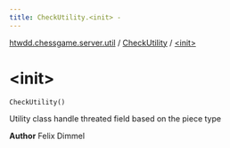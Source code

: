 ```yaml
---
title: CheckUtility.<init> - 
---
```


[htwdd.chessgame.server.util](../index.html) / [CheckUtility](index.html) / [&lt;init&gt;](./-init-.html)

# &lt;init&gt;

`CheckUtility()`

Utility class handle threated field based on the piece type

**Author**
Felix Dimmel

